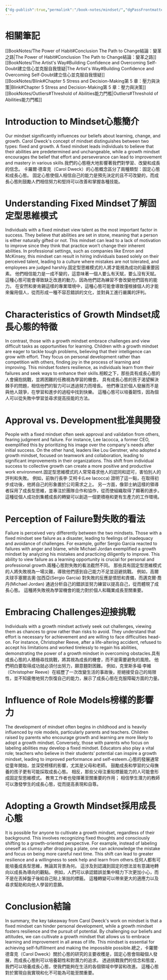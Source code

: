 ```yaml
---
{"dg-publish":true,"permalink":"/book-notes/mindset/","dgPassFrontmatter":true}
---
```


# 相關筆記
[[BookNotes/The Power of Habit#Conclusion The Path to Change結論：變革之路\|The Power of Habit#Conclusion The Path to Change結論：變革之路]]
[[BookNotes/The Artist's Way#Building Confidence and Overcoming Self-Doubt建立信心並克服自我懷疑\|The Artist's Way#Building Confidence and Overcoming Self-Doubt建立信心並克服自我懷疑]]
[[BookNotes/Blink#Chapter 5 Stress and Decision-Making第 5 章：壓力與決策\|Blink#Chapter 5 Stress and Decision-Making第 5 章：壓力與決策]]
[[BookNotes/Outliers#Threshold of Abilities能力門檻\|Outliers#Threshold of Abilities能力門檻]]
# Introduction to Mindset心態簡介

Our mindset significantly influences our beliefs about learning, change, and growth. Carol Dweck's concept of mindset distinguishes between two types: fixed and growth. A fixed mindset leads individuals to believe that their abilities are predetermined and unchangeable, while a growth mindset encourages the belief that effort and perseverance can lead to improvement and mastery in various skills.我們的心態極大地影響著我們對學習、改變和成長的信念。 卡羅爾·德韋克（Carol Dweck）的心態概念區分了兩種類型：固定心態和成長心態。 固定心態使個人相信自己的能力是預先決定的且不可改變的，而成長心態則鼓勵人們相信努力和堅持可以改善和掌握各種技能。

# Understanding Fixed Mindset了解固定型思維模式

Individuals with a fixed mindset view talent as the most important factor in success. They believe that abilities are set in stone, meaning that a person is either naturally gifted or not. This mindset can lead to a lack of motivation to improve since they think that practice won’t change their inherent abilities. In professional settings, such as companies like Enron and McKinsey, this mindset can result in hiring individuals based solely on their perceived talent, leading to a culture where mistakes are not tolerated, and employees are judged harshly.固定型思維模式的人將才能視為成功的最重要因素。 他們相信能力是一成不變的，這意味著一個人要么有天賦，要么沒有天賦。 這種心態可能會導致缺乏改進的動力，因為他們認為練習不會改變他們固有的能力。 在安然和麥肯錫這樣的專業環境中，這種心態可能會導致僅根據個人的才能來僱用個人，從而形成一種不容忍錯誤的文化，並對員工進行嚴厲的評判。

# Characteristics of Growth Mindset成長心態的特徵

In contrast, those with a growth mindset embrace challenges and view difficult tasks as opportunities for learning. Children with a growth mindset are eager to tackle tough problems, believing that their intelligence can grow with effort. They focus on personal development rather than competition with others, finding joy in the process of learning and improving. This mindset fosters resilience, as individuals learn from their failures and seek ways to enhance their skills.相較之下，那些具有成長心態的人會擁抱挑戰，並將困難的任務視為學習的機會。 具有成長心態的孩子渴望解決棘手的問題，相信他們的智力可以透過努力而增長。 他們專注於個人發展而不是與他人競爭，在學習和進步的過程中找到快樂。 這種心態可以培養韌性，因為個人可以從失敗中學習並尋求提高技能的方法。

# Approval vs. Development批准與開發

People with a fixed mindset often seek approval and validation from others, fearing judgment and failure. For instance, Lee Iacocca, a former CEO, exemplified this by prioritizing his image over the company's needs after initial success. On the other hand, leaders like Lou Gerstner, who adopted a growth mindset, focused on teamwork and collaboration, leading to significant improvements in their organizations. This shift from individual success to collective growth can create a more positive and productive work environment.固定型思維模式的人常常尋求他人的認同和認可，害怕別人的評判和失敗。 例如，前執行長李·艾柯卡(Lee Iacocca) 證明了這一點，在取得初步成功後，他將自己的形象置於公司需求之上。 另一方面，像郭士納這樣的領導者採用了成長型思維，並專注於團隊合作和協作，從而使組織取得了顯著的進步。 這種從個人成功到集體成長的轉變可以創造一個更積極和更有生產力的工作環境。

# Perception of Failure對失敗的看法

Failure is perceived very differently between the two mindsets. Those with a fixed mindset see failure as a disaster, leading to feelings of inadequacy and avoidance of challenges. For example, golfer Sergio Garcia reacted to failures with anger and blame, while Michael Jordan exemplified a growth mindset by analyzing his mistakes and practicing diligently to improve. This ability to view failure as a learning opportunity is crucial for personal and professional growth.兩種心態對失敗的看法截然不同。 那些具有固定型思維模式的人將失敗視為一場災難，導致他們感到自己能力不足並迴避挑戰。 例如，高爾夫球手塞爾吉奧·加西亞(Sergio Garcia) 對失敗的反應是憤怒和責備，而邁克爾·喬丹(Michael Jordan) 通過分析自己的錯誤並努力練習以提高自己，從而體現了成長心態。 這種將失敗視為學習機會的能力對於個人和職業成長至關重要。

# Embracing Challenges迎接挑戰

Individuals with a growth mindset actively seek out challenges, viewing them as chances to grow rather than risks to avoid. They understand that effort is necessary for achievement and are willing to face difficulties head-on. For instance, Christopher Reeve, after a life-altering accident, refused to accept his limitations and worked tirelessly to regain his abilities, demonstrating the power of a growth mindset in overcoming obstacles.具有成長心態的人積極尋找挑戰，將其視為成長的機會，而不是需要避免的風險。 他們明白要取得成功就必須付出努力，願意麵對困難。 例如，克里斯多福·李維（Christopher Reeve）在經歷了一次改變生活的事故後，拒絕接受自己的局限性，並不知疲倦地努力恢復自己的能力，展示了成長心態在克服障礙方面的力量。

# Influence of Role Models榜樣的影響力

The development of mindset often begins in childhood and is heavily influenced by role models, particularly parents and teachers. Children raised by parents who encourage growth and learning are more likely to adopt a growth mindset. Conversely, those with parents who focus on labeling abilities may develop a fixed mindset. Educators also play a vital role; teachers who believe in their students’ potential can inspire a growth mindset, leading to improved performance and self-esteem.心態的發展通常從童年開始，並深受榜樣的影響，尤其是父母和老師。 鼓勵成長和學習的父母撫養的孩子更有可能採取成長心態。 相反，那些父母注重貼標籤能力的人可能會形成固定型思維模式。 教育工作者也發揮著至關重要的作用； 相信學生潛力的教師可以激發學生的成長心態，從而提高表現和自尊。

# Adopting a Growth Mindset採用成長心態

It is possible for anyone to cultivate a growth mindset, regardless of their background. This involves recognizing fixed thoughts and consciously shifting to a growth-oriented perspective. For example, instead of labeling oneself as clumsy after dropping a plate, one can acknowledge the mistake and focus on being more careful next time. This shift can lead to greater resilience and a willingness to seek help and learn from others.任何人都有可能培養成長型思維，無論其背景為何。 這涉及到認識到固定的想法並有意識地轉向以成長為導向的觀點。 例如，人們可以承認錯誤並集中精力下次更加小心，而不是在丟掉盤子後給自己貼上笨拙的標籤。 這種轉變可以帶來更大的適應力以及尋求幫助和向他人學習的意願。

# Conclusion結論

In summary, the key takeaway from Carol Dweck's work on mindset is that a fixed mindset can hinder personal development, while a growth mindset fosters resilience and the pursuit of potential. By challenging our beliefs and attitudes, we can cultivate a growth mindset that allows us to embrace learning and improvement in all areas of life. This mindset is essential for achieving self-fulfillment and making the impossible possible.總之，卡羅爾·德韋克（Carol Dweck）關於心態的研究的主要收穫是，固定心態會阻礙個人發展，而成長心態則可以培養韌性和對潛力的追求。 透過挑戰我們的信念和態度，我們可以培養成長心態，使我們能夠在生活的各個領域中學習和改進。 這種心態對於實現自我實現和化不可能為可能至關重要。